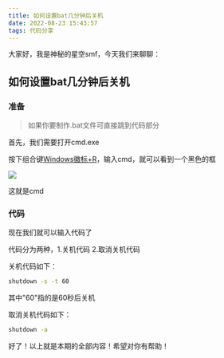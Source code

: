 ```yaml
---
title: 如何设置bat几分钟后关机
date: 2022-08-23 15:43:57
tags: 代码分享
---
```


大家好，我是神秘的星空smf，今天我们来聊聊：

## 如何设置bat几分钟后关机

### 准备
<!-- more -->
> 如果你要制作.bat文件可直接跳到代码部分

首先，我们需要打开cmd.exe

按下组合键<u>Windows徽标+R</u>，输入cmd，就可以看到一个黑色的框

![](http://ys-n.ysepan.com/621721531/119070617/lvrg46i463N357KIHOLL22/1.png)

这就是cmd

### 代码

现在我们就可以输入代码了

代码分为两种，1.关机代码 2.取消关机代码

关机代码如下：

```bat
shutdown -s -t 60
```

其中"60"指的是60秒后关机

取消关机代码如下：

```bat
shutdown -a
```

好了！以上就是本期的全部内容！希望对你有帮助！
